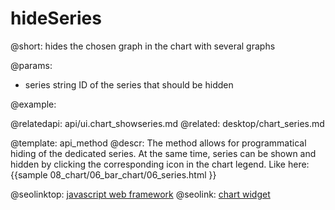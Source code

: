 hideSeries
=============

@short: hides the chosen graph in the chart with several graphs
	

@params:
- series 	string		ID of the series that should be hidden 


@example:

@relatedapi: 
	api/ui.chart_showseries.md
@related: 
	desktop/chart_series.md

@template:	api_method
@descr:
The method allows for programmatical hiding of the dedicated series. At the same time, series can be shown and hidden by clicking the 
corresponding icon in the chart legend. Like here: {{sample 08_chart/06_bar_chart/06_series.html }}



@seolinktop: [javascript web framework](https://webix.com)
@seolink: [chart widget](https://webix.com/widget/charts/)